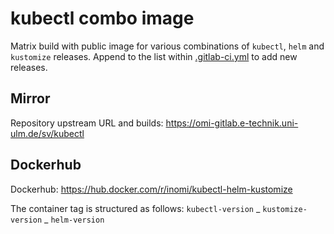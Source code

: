# kubectl combo image

Matrix build with public image for various combinations of `kubectl`, `helm` and `kustomize` releases. Append to the list within [.gitlab-ci.yml](./.gitlab-ci.yml) to add new releases.

## Mirror

Repository upstream URL and builds: https://omi-gitlab.e-technik.uni-ulm.de/sv/kubectl

## Dockerhub

Dockerhub: https://hub.docker.com/r/inomi/kubectl-helm-kustomize

The container tag is structured as follows: `kubectl-version` \_ `kustomize-version` \_ `helm-version`
